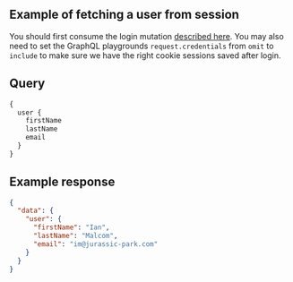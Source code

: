 ## Example of fetching a user from session

You should first consume the login mutation [described here](../login/example-login.md). You may also need to set the GraphQL playgrounds `request.credentials` from `omit` to `include` to make sure we have the right cookie sessions saved after login.

## Query

```graphql
{
  user {
    firstName
    lastName
    email
  }
}
```

## Example response

```json
{
  "data": {
    "user": {
      "firstName": "Ian",
      "lastName": "Malcom",
      "email": "im@jurassic-park.com"
    }
  }
}
```
